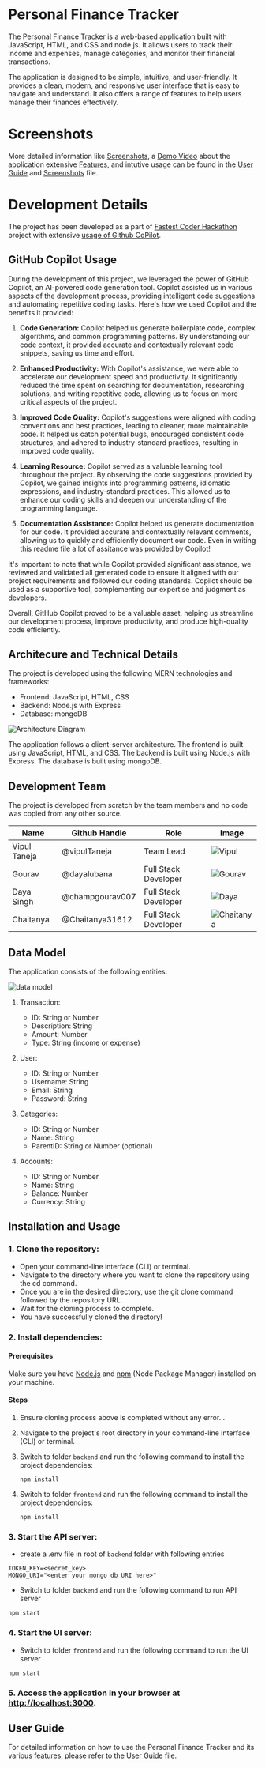 # Personal Finance Tracker

The Personal Finance Tracker is a web-based application built with JavaScript, HTML, and CSS and node.js. It allows users to track their income and expenses, manage categories, and monitor their financial transactions.

The application is designed to be simple, intuitive, and user-friendly. It provides a clean, modern, and responsive user interface that is easy to navigate and understand. It also offers a range of features to help users manage their finances effectively.

# Screenshots

More detailed information like [Screenshots](./screenshots.md), a [Demo Video](./media/hackathon_video.webm)  about the application extensive [Features](./userguide.md#features), and intutive usage can be found in the [User Guide](./userguide.md) and [Screenshots](./screenshots.md) file.

# Development Details

The project has been developed as a part of [Fastest Coder Hackathon](https://www.fastestcoderfirst.com/) project with extensive [usage of Github CoPilot](#github-copilot-usage). 

## GitHub Copilot Usage

During the development of this project, we leveraged the power of GitHub Copilot, an AI-powered code generation tool. Copilot assisted us in various aspects of the development process, providing intelligent code suggestions and automating repetitive coding tasks. Here's how we used Copilot and the benefits it provided:

1. **Code Generation:** Copilot helped us generate boilerplate code, complex algorithms, and common programming patterns. By understanding our code context, it provided accurate and contextually relevant code snippets, saving us time and effort.

2. **Enhanced Productivity:** With Copilot's assistance, we were able to accelerate our development speed and productivity. It significantly reduced the time spent on searching for documentation, researching solutions, and writing repetitive code, allowing us to focus on more critical aspects of the project.

3. **Improved Code Quality:** Copilot's suggestions were aligned with coding conventions and best practices, leading to cleaner, more maintainable code. It helped us catch potential bugs, encouraged consistent code structures, and adhered to industry-standard practices, resulting in improved code quality.

4. **Learning Resource:** Copilot served as a valuable learning tool throughout the project. By observing the code suggestions provided by Copilot, we gained insights into programming patterns, idiomatic expressions, and industry-standard practices. This allowed us to enhance our coding skills and deepen our understanding of the programming language.

5. **Documentation Assistance:** Copilot helped us generate documentation for our code. It provided accurate and contextually relevant comments, allowing us to quickly and efficiently document our code. Even in writing this readme file a lot of assitance was provided by Copilot!

It's important to note that while Copilot provided significant assistance, we reviewed and validated all generated code to ensure it aligned with our project requirements and followed our coding standards. Copilot should be used as a supportive tool, complementing our expertise and judgment as developers.

Overall, GitHub Copilot proved to be a valuable asset, helping us streamline our development process, improve productivity, and produce high-quality code efficiently.


## Architecure and Technical Details

The project is developed using the following MERN technologies and frameworks:

- Frontend: JavaScript, HTML, CSS
- Backend: Node.js with Express
- Database: mongoDB

![Architecture Diagram](./media/Architecture.png)

The application follows a client-server architecture. The frontend is built using JavaScript, HTML, and CSS. The backend is built using Node.js with Express. The database is built using mongoDB.

## Development Team
The project is developed from scratch by the team members and no code was copied from any other source. 

| Name | Github Handle | Role | Image |
| --- | --- | --- | --- |
| Vipul Taneja | @vipulTaneja | Team Lead | ![Vipul](./media/Vipul.png) |
| Gourav  | @dayalubana | Full Stack Developer | ![Gourav](./media/Gourav.png) |
| Daya Singh | @champgourav007 | Full Stack Developer | ![Daya](./media/Daya.png) |
| Chaitanya | @Chaitanya31612 | Full Stack Developer | ![Chaitanya](./media/Chaitanya.png) |

## Data Model

The application consists of the following entities:

![data model](./media/data-model.png)

1. Transaction:
   - ID: String or Number
   - Description: String
   - Amount: Number
   - Type: String (income or expense)

2. User:
   - ID: String or Number
   - Username: String
   - Email: String
   - Password: String

3. Categories:
   - ID: String or Number
   - Name: String
   - ParentID: String or Number (optional)

4. Accounts:
   - ID: String or Number
   - Name: String
   - Balance: Number
   - Currency: String

## Installation and Usage

### 1. Clone the repository:
   - Open your command-line interface (CLI) or terminal.
   - Navigate to the directory where you want to clone the repository using the cd command.
   - Once you are in the desired directory, use the git clone command followed by the repository URL.
   - Wait for the cloning process to complete.
   - You have successfully cloned the directory!

### 2. Install dependencies:

#### Prerequisites
Make sure you have [Node.js](https://nodejs.org) and [npm](https://www.npmjs.com) (Node Package Manager) installed on your machine.

#### Steps

1. Ensure cloning process above is completed without any error. .

2. Navigate to the project's root directory in your command-line interface (CLI) or terminal.

4. Switch to folder `backend` and run the following command to install the project dependencies:
   ```shell
   npm install
   ```
5. Switch to folder `frontend` and run the following command to install the project dependencies:
   ```shell
   npm install
   ```

### 3. Start the API server:
- create a .env file in root of `backend` folder with following entries
```shell
TOKEN_KEY=<secret_key>
MONGO_URI="<enter your mongo db URI here>"
```
- Switch to folder `backend` and run the following command to run API server
```shell
npm start
```

### 4. Start the UI server:
- Switch to folder `frontend` and run the following command to run the UI server
```shell
npm start
```


### 5. Access the application in your browser at [http://localhost:3000](http://localhost:3000).


## User Guide
For detailed information on how to use the Personal Finance Tracker and its various features, please refer to the [User Guide](./userguide.md) file.




